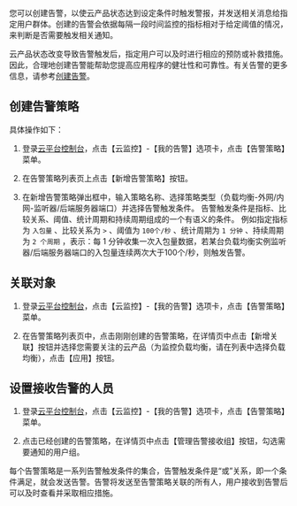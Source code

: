 您可以创建告警，以使云产品状态达到设定条件时触发警报，并发送相关消息给指定用户群体。创建的告警会依据每隔一段时间监控的指标相对于给定阈值的情况，来判断是否需要触发相关通知。

云产品状态改变导致告警触发后，指定用户可以及时进行相应的预防或补救措施。因此，合理地创建告警能帮助您提高应用程序的健壮性和可靠性。有关告警的更多信息，请参考[创建告警](http://tcecqpoc.fsphere.cn/document/product/248/1073)。

## 创建告警策略

具体操作如下：

1. 登录[云平台控制台](http://console.tce.fsphere.cn/)，点击【云监控】-【我的告警】选项卡，点击【告警策略】菜单。

2. 在告警策略列表页上点击【新增告警策略】按钮。

3. 在新增告警策略弹出框中，输入策略名称、选择策略类型（负载均衡-外网/内网-监听器/后端服务器端口）并选择告警触发条件。
告警触发条件是指标、比较关系、阈值、统计周期和持续周期组成的一个有语义的条件。
例如指定指标为 `入包量` 、比较关系为 `>` 、阈值为 `100个/秒` 、统计周期为 `1 分钟` 、持续周期为 `2 个周期` ，表示：每 1 分钟收集一次入包量数据，若某台负载均衡实例监听器/后端服务器端口的入包量连续两次大于100个/秒，则触发告警。


## 关联对象
1. 登录[云平台控制台](http://console.tce.fsphere.cn/)，点击【云监控】-【我的告警】选项卡，点击【告警策略】菜单。

2. 在告警策略列表页中，点击刚刚创建的告警策略，在详情页中点击【新增关联】按钮并选择您需要关注的云产品（为监控负载均衡，请在列表中选择负载均衡），点击【应用】按钮。

## 设置接收告警的人员
1. 登录[云平台控制台](http://console.tce.fsphere.cn/)，点击【云监控】-【我的告警】选项卡，点击【告警策略】菜单。

2. 点击已经创建的告警策略，在详情页中点击【管理告警接收组】按钮，勾选需要通知的用户组。

每个告警策略是一系列告警触发条件的集合，告警触发条件是“或”关系，即一个条件满足，就会发送告警。告警将发送至告警策略关联的所有人，用户接收到告警后可以及时查看并采取相应措施。
